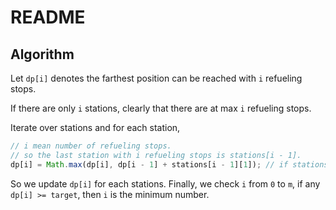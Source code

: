 # README

## Algorithm

Let `dp[i]` denotes the farthest position can be reached with `i` refueling stops.

If there are only `i` stations, clearly that there are at max `i` refueling stops.

Iterate over stations and for each station,

```js
// i mean number of refueling stops.
// so the last station with i refueling stops is stations[i - 1].
dp[i] = Math.max(dp[i], dp[i - 1] + stations[i - 1][1]); // if stations[i - 1] is reachable with i - 1 refueling stops.
```

So we update `dp[i]` for each stations. Finally, we check `i` from `0` to `m`, if any `dp[i] >= target`, then `i` is the minimum number.
